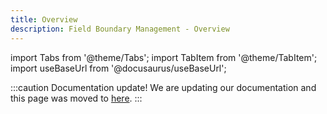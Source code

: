 ```yaml
---
title: Overview
description: Field Boundary Management - Overview
---
```


[1]: field_boundary_management_overview

import Tabs from '@theme/Tabs';
import TabItem from '@theme/TabItem';
import useBaseUrl from '@docusaurus/useBaseUrl';


:::caution Documentation update!
We are updating our documentation and this page was moved to [here][1].
:::